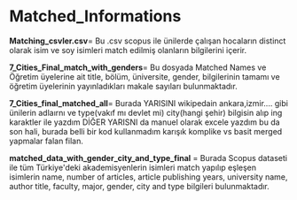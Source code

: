 # Matched_Informations

**Matching_csvler.csv**= Bu .csv scopus ile ünilerde çalışan hocaların distinct olarak isim ve soy isimleri match edilmiş olanların bilgilerini içerir.

**7_Cities_Final_match_with_genders**= Bu dosyada Matched Names ve Öğretim üyelerine ait title, bölüm, üniversite, gender, bilgilerinin tamamı ve öğretim üyelerinin yayınladıkları makale sayıları bulunmaktadır.

**7_Cities_final_matched_all**= Burada YARISINI  wikipedain ankara,izmir.... gibi ünilerin adlaırnı ve type(vakıf mı devlet mi) city(hangi şehir) bilgisin alıp ing karaktler ile yazdım DİĞER YARISNI da manuel olarak excele yazdım bu da son hali, burada belli bir kod kullanmadım karışık komplike vs basit merged yapmalar falan filan.

**matched_data_with_gender_city_and_type_final** = Burada Scopus dataseti ile tüm Türkiye'deki akademisyenlerin isimleri match yapılıp eşleşen isimlerin name, number of articles, article publishing years, university name, author title, faculty, major, gender, city and type bilgileri bulunmaktadır.
